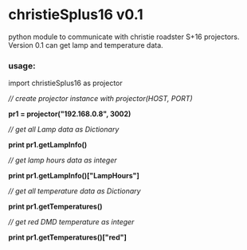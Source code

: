 christieSplus16 v0.1
====================

python module to communicate with christie roadster S+16 projectors. 
Version 0.1 can get lamp and temperature data.


### usage:

import christieSplus16 as projector


*// create projector instance with projector(HOST, PORT)*

**pr1 = projector("192.168.0.8", 3002)**

*// get all Lamp data as Dictionary*

**print pr1.getLampInfo()**

*// get lamp hours data as integer*

**print pr1.getLampInfo()["LampHours"]**



*// get all temperature data as Dictionary*

**print pr1.getTemperatures()**

*// get red DMD temperature as integer*

**print pr1.getTemperatures()["red"]**



